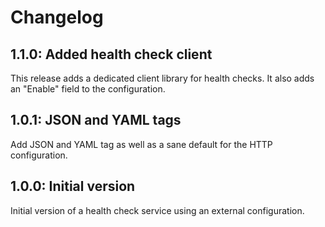 # Changelog

## 1.1.0: Added health check client

This release adds a dedicated client library for health checks. It also adds an "Enable" field to the configuration.

## 1.0.1: JSON and YAML tags

Add JSON and YAML tag as well as a sane default for the HTTP configuration.

## 1.0.0: Initial version

Initial version of a health check service using an external configuration.

